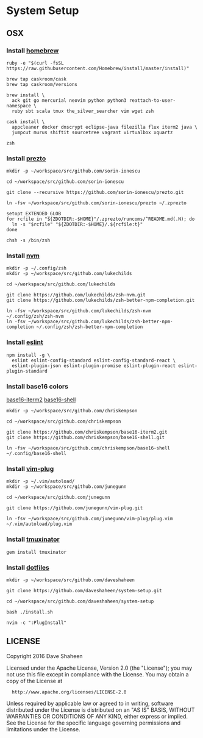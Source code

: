 # System Setup

## OSX

### Install [homebrew](http://brew.sh/)

    ruby -e "$(curl -fsSL https://raw.githubusercontent.com/Homebrew/install/master/install)"

    brew tap caskroom/cask
    brew tap caskroom/versions

    brew install \
      ack git go mercurial neovim python python3 reattach-to-user-namespace \
      ruby sbt scala tmux the_silver_searcher vim wget zsh

    cask install \
      appcleaner docker dnscrypt eclipse-java filezilla flux iterm2 java \
      jumpcut murus shiftit sourcetree vagrant virtualbox xquartz

    zsh

### Install [prezto](https://github.com/sorin-ionescu/prezto)

    mkdir -p ~/workspace/src/github.com/sorin-ionescu

    cd ~/workspace/src/github.com/sorin-ionescu

    git clone --recursive https://github.com/sorin-ionescu/prezto.git

    ln -fsv ~/workspace/src/github.com/sorin-ionescu/prezto ~/.zprezto

    setopt EXTENDED_GLOB
    for rcfile in "${ZDOTDIR:-$HOME}"/.zprezto/runcoms/^README.md(.N); do
      ln -s "$rcfile" "${ZDOTDIR:-$HOME}/.${rcfile:t}"
    done

    chsh -s /bin/zsh

### Install [nvm](https://github.com/lukechilds/zsh-nvm)

    mkdir -p ~/.config/zsh
    mkdir -p ~/workspace/src/github.com/lukechilds

    cd ~/workspace/src/github.com/lukechilds

    git clone https://github.com/lukechilds/zsh-nvm.git
    git clone https://github.com/lukechilds/zsh-better-npm-completion.git

    ln -fsv ~/workspace/src/github.com/lukechilds/zsh-nvm ~/.config/zsh/zsh-nvm
    ln -fsv ~/workspace/src/github.com/lukechilds/zsh-better-npm-completion ~/.config/zsh/zsh-better-npm-completion

### Install [eslint](http://eslint.org/)

    npm install -g \
      eslint eslint-config-standard eslint-config-standard-react \
      eslint-plugin-json eslint-plugin-promise eslint-plugin-react eslint-plugin-standard

### Install base16 colors

[base16-iterm2](https://github.com/chriskempson/base16-iterm2.git)
[base16-shell](https://github.com/chriskempson/base16-shell.git)

    mkdir -p ~/workspace/src/github.com/chriskempson

    cd ~/workspace/src/github.com/chriskempson

    git clone https://github.com/chriskempson/base16-iterm2.git
    git clone https://github.com/chriskempson/base16-shell.git

    ln -fsv ~/workspace/src/github.com/chriskempson/base16-shell ~/.config/base16-shell

### Install [vim-plug](https://github.com/junegunn/vim-plug)

    mkdir -p ~/.vim/autoload/
    mkdir -p ~/workspace/src/github.com/junegunn

    cd ~/workspace/src/github.com/junegunn

    git clone https://github.com/junegunn/vim-plug.git

    ln -fsv ~/workspace/src/github.com/junegunn/vim-plug/plug.vim ~/.vim/autoload/plug.vim

### Install [tmuxinator](https://github.com/tmuxinator/tmuxinator)

    gem install tmuxinator

### Install [dotfiles](https://github.com/daveshaheen/system-setup)

    mkdir -p ~/workspace/src/github.com/daveshaheen

    git clone https://github.com/daveshaheen/system-setup.git

    cd ~/workspace/src/github.com/daveshaheen/system-setup

    bash ./install.sh

    nvim -c ":PlugInstall"


## LICENSE

  Copyright 2016 Dave Shaheen

  Licensed under the Apache License, Version 2.0 (the "License");
  you may not use this file except in compliance with the License.
  You may obtain a copy of the License at

      http://www.apache.org/licenses/LICENSE-2.0

  Unless required by applicable law or agreed to in writing, software
  distributed under the License is distributed on an "AS IS" BASIS,
  WITHOUT WARRANTIES OR CONDITIONS OF ANY KIND, either express or implied.
  See the License for the specific language governing permissions and
  limitations under the License.
